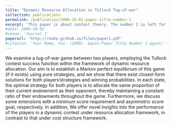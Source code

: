 ```yaml
---
title: "Dynamic Resource Allocation in Tullock Tug-of-war"
collection: publications
permalink: /publication/2009-10-01-paper-title-number-1
excerpt: 'This paper is about contest theory. The number 2 is left for future work.'
#date: 2009-10-01
#venue: 'Journal 1'
paperurl: 'http://rea5e.github.io/files/paper1.pdf'
#citation: 'Your Name, You. (2009). &quot;Paper Title Number 1.&quot; <i>Journal 1</i>. 1(1).'
---
```

We examine a tug-of-war game between two players, employing the Tullock contest success function within the framework of dynamic resource allocation. Our aim is to establish a Markov perfect equilibrium of this game (if it exists) using pure strategies, and we show that there exist closed-form solutions for both players’strategies and winning probabilities. In each state, the optimal strategy for both players is to allocate the same proportion of their current endowment as their opponent, thereby maintaining a constant ratio of their endowments throughout the game. Furthermore, we discuss some extensions with a minimum score requirement and asymmetric score goal, respectively. In addition, We offer novel insights into the performance of the players in a dynamic contest under resource allocation framework, in contrast to that under cost structure framework.
